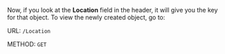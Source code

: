 Now, if you look at the **Location** field in the header, it will give you the key for that object. To view the newly created object, go to:

URL: `/Location`

METHOD: `GET`

